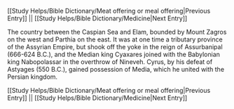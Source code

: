 [[Study Helps/Bible Dictionary/Meat offering or meal offering|Previous Entry]]  ||  [[Study Helps/Bible Dictionary/Medicine|Next Entry]]

 The country between the Caspian Sea and Elam, bounded by Mount Zagros on the west and Parthia on the east. It was at one time a tributary province of the Assyrian Empire, but shook off the yoke in the reign of Assurbanipal (666-624 B.C.), and the Median king Cyaxares joined with the Babylonian king Nabopolassar in the overthrow of Nineveh. Cyrus, by his defeat of Astyages (550 B.C.), gained possession of Media, which he united with the Persian kingdom.

[[Study Helps/Bible Dictionary/Meat offering or meal offering|Previous Entry]]  ||  [[Study Helps/Bible Dictionary/Medicine|Next Entry]]